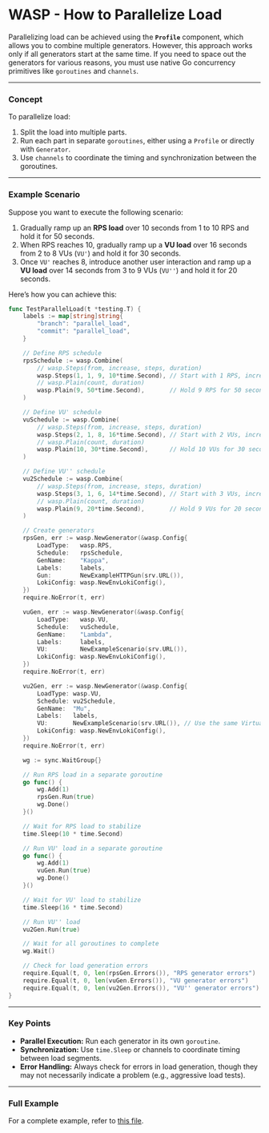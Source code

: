 # WASP - How to Parallelize Load

Parallelizing load can be achieved using the **`Profile`** component, which allows you to combine multiple generators. However, this approach works only if all generators start at the same time. If you need to space out the generators for various reasons, you must use native Go concurrency primitives like `goroutines` and `channels`.

---

### Concept

To parallelize load:
1. Split the load into multiple parts.
2. Run each part in separate `goroutines`, either using a `Profile` or directly with `Generator`.
3. Use `channels` to coordinate the timing and synchronization between the goroutines.

---

### Example Scenario

Suppose you want to execute the following scenario:
1. Gradually ramp up an **RPS load** over 10 seconds from 1 to 10 RPS and hold it for 50 seconds.
2. When RPS reaches 10, gradually ramp up a **VU load** over 16 seconds from 2 to 8 VUs (`VU'`) and hold it for 30 seconds.
3. Once `VU'` reaches 8, introduce another user interaction and ramp up a **VU load** over 14 seconds from 3 to 9 VUs (`VU''`) and hold it for 20 seconds.

Here’s how you can achieve this:

```go
func TestParallelLoad(t *testing.T) {
    labels := map[string]string{
        "branch": "parallel_load",
        "commit": "parallel_load",
    }

    // Define RPS schedule
    rpsSchedule := wasp.Combine(
		// wasp.Steps(from, increase, steps, duration)
        wasp.Steps(1, 1, 9, 10*time.Second), // Start with 1 RPS, increment by 1 RPS in 9 steps over 10 seconds
        // wasp.Plain(count, duration)		
        wasp.Plain(9, 50*time.Second),       // Hold 9 RPS for 50 seconds
    )

    // Define VU' schedule
    vuSchedule := wasp.Combine(
        // wasp.Steps(from, increase, steps, duration)
        wasp.Steps(2, 1, 8, 16*time.Second), // Start with 2 VUs, increment by 1 VU in 8 steps over 16 seconds
        // wasp.Plain(count, duration)
        wasp.Plain(10, 30*time.Second),      // Hold 10 VUs for 30 seconds
    )

    // Define VU'' schedule
    vu2Schedule := wasp.Combine(
        // wasp.Steps(from, increase, steps, duration)
        wasp.Steps(3, 1, 6, 14*time.Second), // Start with 3 VUs, increment by 1 VU in 6 steps over 14 seconds
		// wasp.Plain(count, duration)
        wasp.Plain(9, 20*time.Second),       // Hold 9 VUs for 20 seconds
    )

    // Create generators
    rpsGen, err := wasp.NewGenerator(&wasp.Config{
        LoadType:   wasp.RPS,
        Schedule:   rpsSchedule,
        GenName:    "Kappa",
        Labels:     labels,
        Gun:        NewExampleHTTPGun(srv.URL()),
        LokiConfig: wasp.NewEnvLokiConfig(),
    })
    require.NoError(t, err)

    vuGen, err := wasp.NewGenerator(&wasp.Config{
        LoadType:   wasp.VU,
        Schedule:   vuSchedule,
        GenName:    "Lambda",
        Labels:     labels,
        VU:         NewExampleScenario(srv.URL()),
        LokiConfig: wasp.NewEnvLokiConfig(),
    })
    require.NoError(t, err)

    vu2Gen, err := wasp.NewGenerator(&wasp.Config{
        LoadType: wasp.VU,
        Schedule: vu2Schedule,
        GenName:  "Mu",
        Labels:   labels,
        VU:       NewExampleScenario(srv.URL()), // Use the same VirtualUser implementation for simplicity
        LokiConfig: wasp.NewEnvLokiConfig(),
    })
    require.NoError(t, err)

    wg := sync.WaitGroup{}

    // Run RPS load in a separate goroutine
    go func() {
        wg.Add(1)
        rpsGen.Run(true)
        wg.Done()
    }()

    // Wait for RPS load to stabilize
    time.Sleep(10 * time.Second)

    // Run VU' load in a separate goroutine
    go func() {
        wg.Add(1)
        vuGen.Run(true)
        wg.Done()
    }()

    // Wait for VU' load to stabilize
    time.Sleep(16 * time.Second)

    // Run VU'' load
    vu2Gen.Run(true)

    // Wait for all goroutines to complete
    wg.Wait()

    // Check for load generation errors
    require.Equal(t, 0, len(rpsGen.Errors()), "RPS generator errors")
    require.Equal(t, 0, len(vuGen.Errors()), "VU generator errors")
    require.Equal(t, 0, len(vu2Gen.Errors()), "VU'' generator errors")
}
```

---

### Key Points

- **Parallel Execution:** Run each generator in its own `goroutine`.
- **Synchronization:** Use `time.Sleep` or channels to coordinate timing between load segments.
- **Error Handling:** Always check for errors in load generation, though they may not necessarily indicate a problem (e.g., aggressive load tests).

---

### Full Example

For a complete example, refer to [this file](https://github.com/smartcontractkit/chainlink-testing-framework/blob/main/wasp/examples/profiles/node_background_load_test.go).